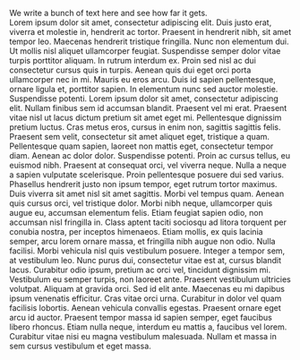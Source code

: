 We write a bunch of text here and see how far it gets. <br>
Lorem ipsum dolor sit amet, consectetur adipiscing elit. Duis justo erat, viverra et molestie in, hendrerit ac tortor. Praesent in hendrerit nibh, sit amet tempor leo. Maecenas hendrerit tristique fringilla. Nunc non elementum dui. Ut mollis nisl aliquet ullamcorper feugiat. Suspendisse semper dolor vitae turpis porttitor aliquam. In rutrum interdum ex. Proin sed nisl ac dui consectetur cursus quis in turpis. Aenean quis dui eget orci porta ullamcorper nec in mi.
Mauris eu eros arcu. Duis id sapien pellentesque, ornare ligula et, porttitor sapien. In elementum nunc sed auctor molestie. Suspendisse potenti. Lorem ipsum dolor sit amet, consectetur adipiscing elit. Nullam finibus sem id accumsan blandit. Praesent vel mi erat. Praesent vitae nisl ut lacus dictum pretium sit amet eget mi. Pellentesque dignissim pretium luctus. Cras metus eros, cursus in enim non, sagittis sagittis felis. Praesent sem velit, consectetur sit amet aliquet eget, tristique a quam. Pellentesque quam sapien, laoreet non mattis eget, consectetur tempor diam.
Aenean ac dolor dolor. Suspendisse potenti. Proin ac cursus tellus, eu euismod nibh. Praesent at consequat orci, vel viverra neque. Nulla a neque a sapien vulputate scelerisque. Proin pellentesque posuere dui sed varius. Phasellus hendrerit justo non ipsum tempor, eget rutrum tortor maximus.
Duis viverra sit amet nisl sit amet sagittis. Morbi vel tempus quam. Aenean quis cursus orci, vel tristique dolor. Morbi nibh neque, ullamcorper quis augue eu, accumsan elementum felis. Etiam feugiat sapien odio, non accumsan nisl fringilla in. Class aptent taciti sociosqu ad litora torquent per conubia nostra, per inceptos himenaeos. Etiam mollis, ex quis lacinia semper, arcu lorem ornare massa, et fringilla nibh augue non odio. Nulla facilisi. Morbi vehicula nisl quis vestibulum posuere. Integer a tempor sem, at vestibulum leo. Nunc purus dui, consectetur vitae est at, cursus blandit lacus. Curabitur odio ipsum, pretium ac orci vel, tincidunt dignissim mi. Vestibulum eu semper turpis, non laoreet ante. Praesent vestibulum ultricies volutpat. Aliquam at gravida orci. Sed id elit ante.
Maecenas eu mi dapibus ipsum venenatis efficitur. Cras vitae orci urna. Curabitur in dolor vel quam facilisis lobortis. Aenean vehicula convallis egestas. Praesent ornare eget arcu id auctor. Praesent tempor massa id sapien semper, eget faucibus libero rhoncus. Etiam nulla neque, interdum eu mattis a, faucibus vel lorem. Curabitur vitae nisi eu magna vestibulum malesuada. Nullam et massa in sem cursus vestibulum et eget massa.

